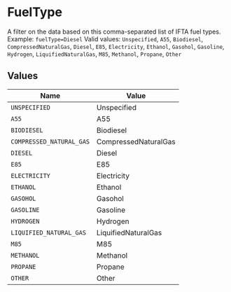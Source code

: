 # FuelType

 A filter on the data based on this comma-separated list of IFTA fuel types. Example: `fuelType=Diesel`  Valid values: `Unspecified`, `A55`, `Biodiesel`, `CompressedNaturalGas`, `Diesel`, `E85`, `Electricity`, `Ethanol`, `Gasohol`, `Gasoline`, `Hydrogen`, `LiquifiedNaturalGas`, `M85`, `Methanol`, `Propane`, `Other`


## Values

| Name                     | Value                    |
| ------------------------ | ------------------------ |
| `UNSPECIFIED`            | Unspecified              |
| `A55`                    | A55                      |
| `BIODIESEL`              | Biodiesel                |
| `COMPRESSED_NATURAL_GAS` | CompressedNaturalGas     |
| `DIESEL`                 | Diesel                   |
| `E85`                    | E85                      |
| `ELECTRICITY`            | Electricity              |
| `ETHANOL`                | Ethanol                  |
| `GASOHOL`                | Gasohol                  |
| `GASOLINE`               | Gasoline                 |
| `HYDROGEN`               | Hydrogen                 |
| `LIQUIFIED_NATURAL_GAS`  | LiquifiedNaturalGas      |
| `M85`                    | M85                      |
| `METHANOL`               | Methanol                 |
| `PROPANE`                | Propane                  |
| `OTHER`                  | Other                    |